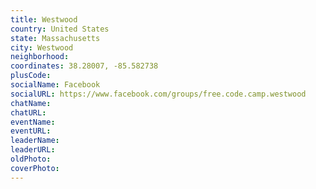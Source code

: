 ```yaml
---
title: Westwood
country: United States
state: Massachusetts
city: Westwood
neighborhood: 
coordinates: 38.28007, -85.582738
plusCode:
socialName: Facebook
socialURL: https://www.facebook.com/groups/free.code.camp.westwood
chatName:
chatURL:
eventName:
eventURL:
leaderName:
leaderURL:
oldPhoto: 
coverPhoto:
---
```

